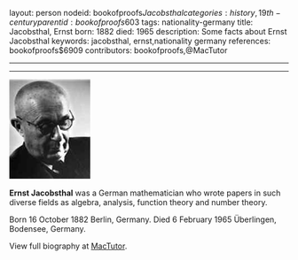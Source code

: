 layout: person
nodeid: bookofproofs$Jacobsthal
categories: history,19th-century
parentid: bookofproofs$603
tags: nationality-germany
title: Jacobsthal, Ernst
born: 1882
died: 1965
description: Some facts about Ernst Jacobsthal
keywords: jacobsthal, ernst,nationality germany
references: bookofproofs$6909
contributors: bookofproofs,@MacTutor

---


---

![Jacobsthal.jpg](https://github.com/bookofproofs/bookofproofs.github.io/blob/main/_sources/_assets/images/portraits/Jacobsthal.jpg?raw=true)

**Ernst Jacobsthal** was a German mathematician who wrote papers in such diverse fields as algebra, analysis, function theory and number theory.

Born 16 October 1882 Berlin, Germany. Died 6 February 1965 Überlingen, Bodensee, Germany.


View full biography at [MacTutor](https://mathshistory.st-andrews.ac.uk/Biographies/Jacobsthal/).